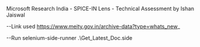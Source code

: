Microsoft Research India - SPICE-IN Lens - Technical Assessment
by Ishan Jaiswal

--Link used
https://www.meity.gov.in/archive-data?type=whats_new_

--Run
selenium-side-runner .\Get_Latest_Doc.side
